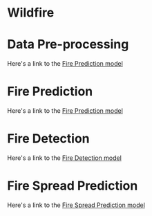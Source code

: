 # Wildfire

# Data Pre-processing
Here's a link to the [Fire Prediction model](/preprocessing)

# Fire Prediction
Here's a link to the [Fire Prediction model](/fire_prediction)

# Fire Detection
Here's a link to the [Fire Detection model](/fire_detection)

# Fire Spread Prediction
Here's a link to the [Fire Spread Prediction model](/fire_spread)